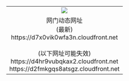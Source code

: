 ﻿<table>
  <tr></tr>
  <tr><td colspan=2 align=center><img src="https://d7x0vik0wfa3n.cloudfront.net/Up/oGate.jpg" /></td></tr>
  <tr><td colspan=2 align=center>网门动态网址<br/>(最新)
<br>https://d7x0vik0wfa3n.cloudfront.net
<br/><br/>(以下网址可能失效)
<br>https://d4hr9vubqkax2.cloudfront.net
<br>https://d2fmkgqs8atsgz.cloudfront.net
    </td>
  </tr>
</table>
